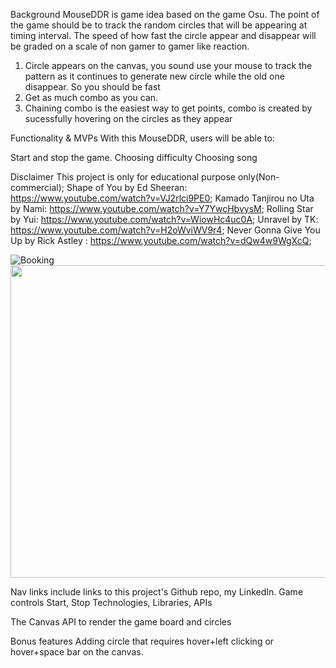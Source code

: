 Background
MouseDDR is game idea based on the game Osu. The point of the game should be to track the random circles that will be appearing at timing interval. The speed of how fast the circle appear and disappear will be graded on a scale of non gamer to gamer like reaction. 

1) Circle appears on the canvas, you sound use your mouse to track the pattern as it continues to generate new circle while the old one disappear. So you should be fast
2) Get as much combo as you can.
3) Chaining combo is the easiest way to get points, combo is created by sucessfully hovering on the circles as they appear



Functionality & MVPs
With this MouseDDR, users will be able to:

Start and stop the game.
Choosing difficulty 
Choosing song

Disclaimer
This project is only for educational purpose only(Non-commercial);
Shape of You by Ed Sheeran: https://www.youtube.com/watch?v=VJ2rlci9PE0;
Kamado Tanjirou no Uta by Nami: https://www.youtube.com/watch?v=Y7YwcHbvysM;
Rolling Star by Yui: https://www.youtube.com/watch?v=WiowHc4uc0A;
Unravel by TK: https://www.youtube.com/watch?v=H2oWviWV9r4;
Never Gonna Give You Up  by Rick Astley : https://www.youtube.com/watch?v=dQw4w9WgXcQ;

![Booking](https://github.com/sunmeiappprep/Water/blob/main/booking2.gif)
<img src="wireframe.png" style="height: 500px; width:1024px;"><br>


Nav links include links to this project's Github repo, my LinkedIn.
Game controls Start, Stop
Technologies, Libraries, APIs

The Canvas API to render the game board and circles


Bonus features
Adding circle that requires hover+left clicking or hover+space bar on the canvas.